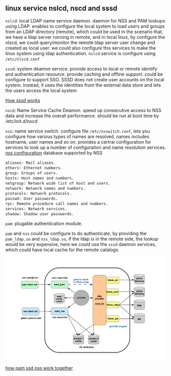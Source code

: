 

## linux service nslcd, nscd and sssd

`nslcd`: local LDAP name service daemon. daemon for NSS and PAM lookups using LDAP. enables to configure the local system to load users and groups from an LDAP directory (remote), which could be used
in the scenario that, we have a ldap server running in remote, and in local linux, by configure the nlscd, we could 
query/monitor the remote ldap server user change and created as local user. we could also configure this services to make
the linux system using ldap authentication. `nslcd` service is configure using `/etc/nlscd.conf`

`sssd`: system deamon service. provide access to local or remote identify and authentication resource. provide caching 
and offline support. could be configure to support SSO. 
SSSD does not create user accounts on the local system. Instead, it uses the identities from the external data store and lets
the users access the local system

[How sssd works](https://access.redhat.com/documentation/en-us/red_hat_enterprise_linux/7/html/system-level_authentication_guide/sssd)

`nscd`: Name Service Cache Deamon. speed up consecutive access to NSS data and increase the overall performance. should be run 
at boot time by /etc/init.d/nscd

`nss`: name service switch. configure file `/etc/nsswitch.conf`, lets you configure how various types of names are resolved. names 
includes hostname, user names and so on. provides a certral configuration for services to look up a number of configuration and name
resolution services. 
[nss configuration](https://access.redhat.com/documentation/en-us/red_hat_enterprise_linux/6/html/deployment_guide/configuration_options-nss_configuration_options)
database supported by NSS
```
aliases: Mail aliases.
ethers: Ethernet numbers.
group: Groups of users.
hosts: Host names and numbers.
netgroup: Network wide list of host and users.
network: Network names and numbers.
protocols: Network protocols.
passwd: User passwords.
rpc: Remote procedure call names and numbers.
services: Network services.
shadow: Shadow user passwords.
```

`pam`: plugable authentication module. 


`pam` and `nss` could be configure to do authenticate, by providing the `pam_ldap.so` and `nss_ldap.so`, if the ldap is in
the remote side, the lookup would be very expensive, here we could use the `sssd` daemon services, which could have local cache for the remote catalogs. 

![ssd architecure](https://github.com/litaocdl/docs/blob/master/pics/sssd.png)

[how pam ssd nss work together](https://community.hortonworks.com/articles/175124/how-pam-nss-ssd-work-together-on-linux-os.html)
